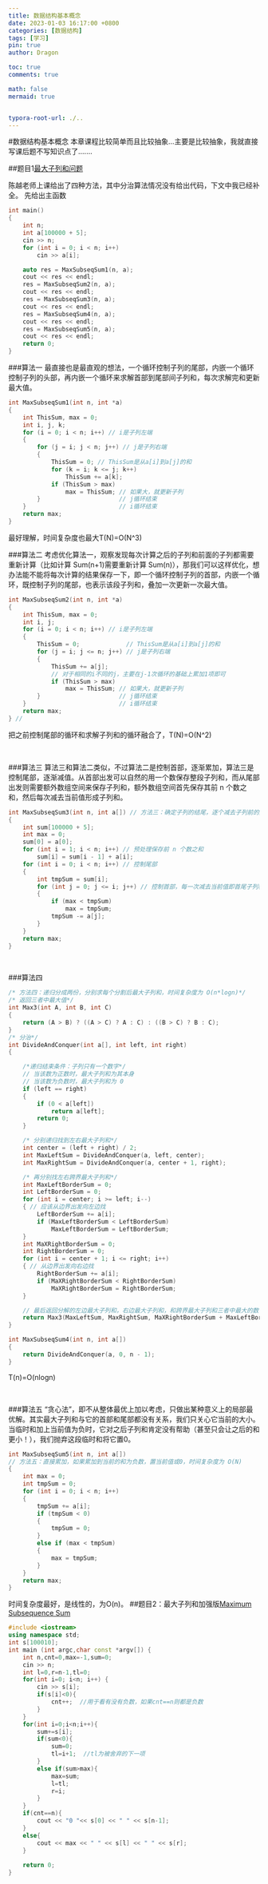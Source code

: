 ```yaml
---
title: 数据结构基本概念
date: 2023-01-03 16:17:00 +0800
categories: [数据结构]
tags: [学习]
pin: true
author: Dragon

toc: true
comments: true

math: false
mermaid: true


typora-root-url: ./..
---
```

#数据结构基本概念
本章课程比较简单而且比较抽象...主要是比较抽象，我就直接写课后题不写知识点了.......

##题目1[最大子列和问题](https://pintia.cn/problem-sets/15/exam/problems/709)

陈越老师上课给出了四种方法，其中分治算法情况没有给出代码，下文中我已经补全。
先给出主函数

```c++
int main()
{
    int n;
    int a[100000 + 5];
    cin >> n;
    for (int i = 0; i < n; i++)
        cin >> a[i];

    auto res = MaxSubseqSum1(n, a);
    cout << res << endl;
    res = MaxSubseqSum2(n, a);
    cout << res << endl;
    res = MaxSubseqSum3(n, a);
    cout << res << endl;
    res = MaxSubseqSum4(n, a);
    cout << res << endl;
    res = MaxSubseqSum5(n, a);
    cout << res << endl;
    return 0;
}

```

###算法一
最直接也是最直观的想法，一个循环控制子列的尾部，内嵌一个循环控制子列的头部，再内嵌一个循环来求解首部到尾部间子列和，每次求解完和更新最大值。
```c++
int MaxSubseqSum1(int n, int *a)
{
    int ThisSum, max = 0;
    int i, j, k;
    for (i = 0; i < n; i++) // i是子列左端
    {
        for (j = i; j < n; j++) // j是子列右端
        {
            ThisSum = 0; // ThisSum是从a[i]到a[j]的和
            for (k = i; k <= j; k++)
                ThisSum += a[k];
            if (ThisSum > max)
                max = ThisSum; // 如果大，就更新子列
        }                      // j循环结束
    }                          // i循环结束
    return max;
}
```
最好理解，时间复杂度也最大T(N)=O(N^3)
<br/>

###算法二
考虑优化算法一，观察发现每次计算之后的子列和前面的子列都需要重新计算（比如计算 Sum(n+1)需要重新计算 Sum(n)），那我们可以这样优化，想办法能不能将每次计算的结果保存一下，即一个循环控制子列的首部，内嵌一个循环，既控制子列的尾部，也表示该段子列和，叠加一次更新一次最大值。
```c++
int MaxSubseqSum2(int n, int *a)
{
    int ThisSum, max = 0;
    int i, j;
    for (i = 0; i < n; i++) // i是子列左端
    {
        ThisSum = 0;             // ThisSum是从a[i]到a[j]的和
        for (j = i; j <= n; j++) // j是子列右端
        {
            ThisSum += a[j];
            // 对于相同的i不同的j，主要在j-1次循环的基础上累加1项即可
            if (ThisSum > max)
                max = ThisSum; // 如果大，就更新子列
        }                      // j循环结束
    }                          // i循环结束
    return max;
} // 
```
把之前控制尾部的循环和求解子列和的循环融合了，T(N)=O(N^2)


<br/>

###算法三
算法三和算法二类似，不过算法二是控制首部，逐渐累加，算法三是控制尾部，逐渐减值。从首部出发可以自然的用一个数保存整段子列和，而从尾部出发则需要额外数组空间来保存子列和，额外数组空间首先保存其前 n 个数之和，然后每次减去当前值形成子列和。
```c++
int MaxSubseqSum3(int n, int a[]) // 方法三：确定子列的结尾，逐个减去子列前的数，时间复杂度 O(n^2)
{
    int sum[100000 + 5];
    int max = 0;
    sum[0] = a[0];
    for (int i = 1; i < n; i++) // 预处理保存前 n 个数之和
        sum[i] = sum[i - 1] + a[i];
    for (int i = 0; i < n; i++) // 控制尾部
    {
        int tmpSum = sum[i];
        for (int j = 0; j <= i; j++) // 控制首部，每一次减去当前值即首尾子列和
        {
            if (max < tmpSum)
                max = tmpSum;
            tmpSum -= a[j];
        }
    }
    return max;
}
```
<br/>

###算法四
```c++
/* 方法四：递归分成两份，分别求每个分割后最大子列和，时间复杂度为 O(n*logn)*/
/* 返回三者中最大值*/
int Max3(int A, int B, int C)
{
    return (A > B) ? ((A > C) ? A : C) : ((B > C) ? B : C);
}
/* 分治*/
int DivideAndConquer(int a[], int left, int right)
{

    /*递归结束条件：子列只有一个数字*/
    // 当该数为正数时，最大子列和为其本身
    // 当该数为负数时，最大子列和为 0
    if (left == right)
    {
        if (0 < a[left])
            return a[left];
        return 0;
    }

    /* 分别递归找到左右最大子列和*/
    int center = (left + right) / 2;
    int MaxLeftSum = DivideAndConquer(a, left, center);
    int MaxRightSum = DivideAndConquer(a, center + 1, right);

    /* 再分别找左右跨界最大子列和*/
    int MaxLeftBorderSum = 0;
    int LeftBorderSum = 0;
    for (int i = center; i >= left; i--)
    { // 应该从边界出发向左边找
        LeftBorderSum += a[i];
        if (MaxLeftBorderSum < LeftBorderSum)
            MaxLeftBorderSum = LeftBorderSum;
    }
    int MaXRightBorderSum = 0;
    int RightBorderSum = 0;
    for (int i = center + 1; i <= right; i++)
    { // 从边界出发向右边找
        RightBorderSum += a[i];
        if (MaXRightBorderSum < RightBorderSum)
            MaXRightBorderSum = RightBorderSum;
    }

    // 最后返回分解的左边最大子列和，右边最大子列和，和跨界最大子列和三者中最大的数
    return Max3(MaxLeftSum, MaxRightSum, MaXRightBorderSum + MaxLeftBorderSum);
}

int MaxSubseqSum4(int n, int a[])
{
    return DivideAndConquer(a, 0, n - 1);
}
```
T(n)=O(nlogn)

<br/>

###算法五
“贪心法”，即不从整体最优上加以考虑，只做出某种意义上的局部最优解。其实最大子列和与它的首部和尾部都没有关系，我们只关心它当前的大小。当临时和加上当前值为负时，它对之后子列和肯定没有帮助（甚至只会让之后的和更小！），我们抛弃这段临时和将它置0。
```c++
int MaxSubseqSum5(int n, int a[]) 
// 方法五：直接累加，如果累加到当前的和为负数，置当前值或0，时间复杂度为 O(N)
{
    int max = 0;
    int tmpSum = 0;
    for (int i = 0; i < n; i++)
    {
        tmpSum += a[i];
        if (tmpSum < 0)
        {
            tmpSum = 0;
        }
        else if (max < tmpSum)
        {
            max = tmpSum;
        }
    }
    return max;
}
```
时间复杂度最好，是线性的，为O(n)。
##题目2：最大子列和加强版[Maximum Subsequence Sum](https://pintia.cn/problem-sets/16/exam/problems/663)
```c++
#include <iostream>
using namespace std;
int s[100010];
int main (int argc,char const *argv[]) {
	int n,cnt=0,max=-1,sum=0;
	cin >> n;
	int l=0,r=n-1,tl=0;
	for(int i=0; i<n; i++) {
		cin >> s[i];
		if(s[i]<0){
			cnt++;  //用于看有没有负数，如果cnt==n则都是负数
		}
	}
	for(int i=0;i<n;i++){
		sum+=s[i];
		if(sum<0){
			sum=0;
			tl=i+1;  //tl为被舍弃的下一项
		}
		else if(sum>max){
			max=sum;
			l=tl;
			r=i;
		}
	}
	if(cnt==n){
		cout << "0 "<< s[0] << " " << s[n-1];
	}
	else{
		cout << max << " " << s[l] << " " << s[r];
	}
 
	return 0;
}
```

